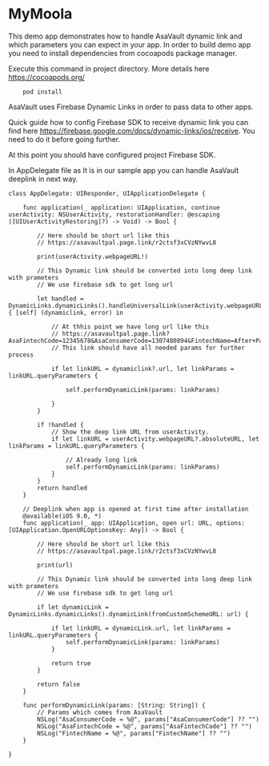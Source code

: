 # MyMoola
This demo app demonstrates how to handle AsaVault dynamic link and which parameters you can expect in your app.
In order to build demo app you need to install dependencies from cocoapods package manager.

Execute this command in project directory. More details here https://cocoapods.org/
```
    pod install
```



AsaVault uses Firebase Dynamic Links in order to pass data to other apps.

Quick guide how to config Firebase SDK to receive dynamic link you can find here https://firebase.google.com/docs/dynamic-links/ios/receive. 
You need to do it before going further.


At this point you should have configured project Firebase SDK.

In AppDelegate file as It is in our sample app you can handle AsaVault deeplink in next way.


```
class AppDelegate: UIResponder, UIApplicationDelegate {
    
    func application(_ application: UIApplication, continue userActivity: NSUserActivity, restorationHandler: @escaping ([UIUserActivityRestoring]?) -> Void) -> Bool {
        
        // Here should be short url like this
        // https://asavaultpal.page.link/r2ctsf3xCVzNYwvL8
        
        print(userActivity.webpageURL!)
        
        // This Dynamic link should be converted into long deep link with prameters
        // We use firebase sdk to get long url
        
        let handled = DynamicLinks.dynamicLinks().handleUniversalLink(userActivity.webpageURL!) { [self] (dynamiclink, error) in
            
            // At thhis point we have long url like this
            // https://asavaultpal.page.link?AsaFintechCode=12345678&AsaConsumerCode=1307480894&FintechName=After+Pay
            // This link should have all needed params for further process
            
            if let linkURL = dynamiclink?.url, let linkParams = linkURL.queryParameters {
                
                self.performDynamicLink(params: linkParams)
                
            }
        }
        
        if !handled {
            // Show the deep link URL from userActivity.
            if let linkURL = userActivity.webpageURL?.absoluteURL, let linkParams = linkURL.queryParameters {
                
                // Already long link
                self.performDynamicLink(params: linkParams)
            }
        }
        return handled
    }
    
    // Deeplink when app is opened at first time after installation
    @available(iOS 9.0, *)
    func application(_ app: UIApplication, open url: URL, options: [UIApplication.OpenURLOptionsKey: Any]) -> Bool {
        
        // Here should be short url like this
        // https://asavaultpal.page.link/r2ctsf3xCVzNYwvL8
        
        print(url)
        
        // This Dynamic link should be converted into long deep link with prameters
        // We use firebase sdk to get long url
        
        if let dynamicLink = DynamicLinks.dynamicLinks().dynamicLink(fromCustomSchemeURL: url) {
            
            if let linkURL = dynamicLink.url, let linkParams = linkURL.queryParameters {
                self.performDynamicLink(params: linkParams)
            }
            
            return true
        }
        
        return false
    }
    
    func performDynamicLink(params: [String: String]) {
        // Params which comes from AsaVault
        NSLog("AsaConsumerCode = %@", params["AsaConsumerCode"] ?? "")
        NSLog("AsaFintechCode = %@", params["AsaFintechCode"] ?? "")
        NSLog("FintechName = %@", params["FintechName"] ?? "")
    }
    
}
```
